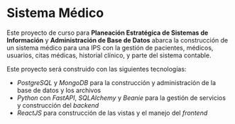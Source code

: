 # Sistema Médico
Este proyecto de curso para **Planeación Estratégica de Sistemas de Información**
y **Administración de Base de Datos** abarca la construcción de un sistema médico
para una IPS con la gestión de pacientes, médicos, usuarios, citas médicas, historial
clínico, y parte del sistema contable.

Este proyecto será construido con las siguientes tecnologías:
- *PostgreSQL* y *MongoDB* para la construcción y administración de la base de datos y los archivos
- *Python* con *FastAPI*, *SQLAlchemy* y *Beanie* para la gestión de servicios y construcción del *backend*
- *ReactJS* para construcción de las vistas y el manejo del *frontend*

